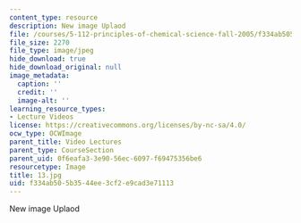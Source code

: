 ```yaml
---
content_type: resource
description: New image Uplaod
file: /courses/5-112-principles-of-chemical-science-fall-2005/f334ab505b3544ee3cf2e9cad3e71113_13.jpg
file_size: 2270
file_type: image/jpeg
hide_download: true
hide_download_original: null
image_metadata:
  caption: ''
  credit: ''
  image-alt: ''
learning_resource_types:
- Lecture Videos
license: https://creativecommons.org/licenses/by-nc-sa/4.0/
ocw_type: OCWImage
parent_title: Video Lectures
parent_type: CourseSection
parent_uid: 0f6eafa3-3e90-56ec-6097-f69475356be6
resourcetype: Image
title: 13.jpg
uid: f334ab50-5b35-44ee-3cf2-e9cad3e71113
---
```

New image Uplaod